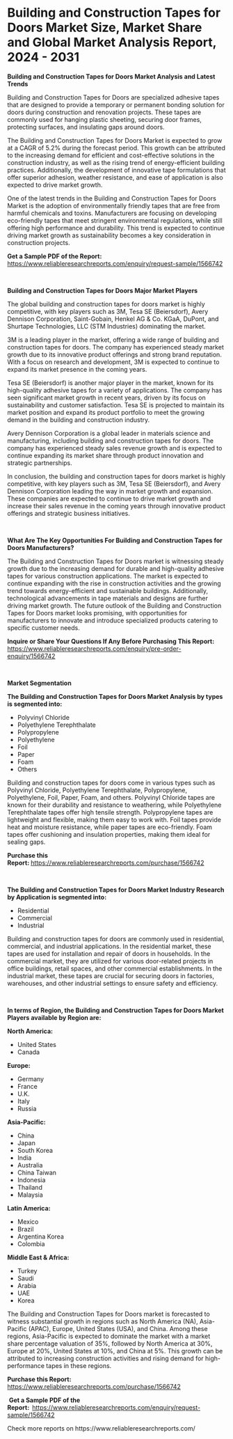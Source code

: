<p><h1>Building and Construction Tapes for Doors Market Size, Market Share and Global Market Analysis Report, 2024 - 2031</h1></p><p><strong>Building and Construction Tapes for Doors Market Analysis and Latest Trends</strong></p>
<p><p>Building and Construction Tapes for Doors are specialized adhesive tapes that are designed to provide a temporary or permanent bonding solution for doors during construction and renovation projects. These tapes are commonly used for hanging plastic sheeting, securing door frames, protecting surfaces, and insulating gaps around doors.</p><p>The Building and Construction Tapes for Doors Market is expected to grow at a CAGR of 5.2% during the forecast period. This growth can be attributed to the increasing demand for efficient and cost-effective solutions in the construction industry, as well as the rising trend of energy-efficient building practices. Additionally, the development of innovative tape formulations that offer superior adhesion, weather resistance, and ease of application is also expected to drive market growth.</p><p>One of the latest trends in the Building and Construction Tapes for Doors Market is the adoption of environmentally friendly tapes that are free from harmful chemicals and toxins. Manufacturers are focusing on developing eco-friendly tapes that meet stringent environmental regulations, while still offering high performance and durability. This trend is expected to continue driving market growth as sustainability becomes a key consideration in construction projects.</p></p>
<p><strong>Get a Sample PDF of the Report:&nbsp;</strong> <a href="https://www.reliableresearchreports.com/enquiry/request-sample/1566742">https://www.reliableresearchreports.com/enquiry/request-sample/1566742</a></p>
<p>&nbsp;</p>
<p><strong>Building and Construction Tapes for Doors Major Market Players</strong></p>
<p><p>The global building and construction tapes for doors market is highly competitive, with key players such as 3M, Tesa SE (Beiersdorf), Avery Dennison Corporation, Saint-Gobain, Henkel AG & Co. KGaA, DuPont, and Shurtape Technologies, LLC (STM Industries) dominating the market.</p><p>3M is a leading player in the market, offering a wide range of building and construction tapes for doors. The company has experienced steady market growth due to its innovative product offerings and strong brand reputation. With a focus on research and development, 3M is expected to continue to expand its market presence in the coming years.</p><p>Tesa SE (Beiersdorf) is another major player in the market, known for its high-quality adhesive tapes for a variety of applications. The company has seen significant market growth in recent years, driven by its focus on sustainability and customer satisfaction. Tesa SE is projected to maintain its market position and expand its product portfolio to meet the growing demand in the building and construction industry.</p><p>Avery Dennison Corporation is a global leader in materials science and manufacturing, including building and construction tapes for doors. The company has experienced steady sales revenue growth and is expected to continue expanding its market share through product innovation and strategic partnerships.</p><p>In conclusion, the building and construction tapes for doors market is highly competitive, with key players such as 3M, Tesa SE (Beiersdorf), and Avery Dennison Corporation leading the way in market growth and expansion. These companies are expected to continue to drive market growth and increase their sales revenue in the coming years through innovative product offerings and strategic business initiatives.</p></p>
<p>&nbsp;</p>
<p><strong>What Are The Key Opportunities For Building and Construction Tapes for Doors Manufacturers?</strong></p>
<p><p>The Building and Construction Tapes for Doors market is witnessing steady growth due to the increasing demand for durable and high-quality adhesive tapes for various construction applications. The market is expected to continue expanding with the rise in construction activities and the growing trend towards energy-efficient and sustainable buildings. Additionally, technological advancements in tape materials and designs are further driving market growth. The future outlook of the Building and Construction Tapes for Doors market looks promising, with opportunities for manufacturers to innovate and introduce specialized products catering to specific customer needs.</p></p>
<p><strong>Inquire or Share Your Questions If Any Before Purchasing This Report:</strong> <a href="https://www.reliableresearchreports.com/enquiry/pre-order-enquiry/1566742">https://www.reliableresearchreports.com/enquiry/pre-order-enquiry/1566742</a></p>
<p>&nbsp;</p>
<p><strong>Market Segmentation</strong></p>
<p><strong>The Building and Construction Tapes for Doors Market Analysis by types is segmented into:</strong></p>
<p><ul><li>Polyvinyl Chloride</li><li>Polyethylene Terephthalate</li><li>Polypropylene</li><li>Polyethylene</li><li>Foil</li><li>Paper</li><li>Foam</li><li>Others</li></ul></p>
<p><p>Building and construction tapes for doors come in various types such as Polyvinyl Chloride, Polyethylene Terephthalate, Polypropylene, Polyethylene, Foil, Paper, Foam, and others. Polyvinyl Chloride tapes are known for their durability and resistance to weathering, while Polyethylene Terephthalate tapes offer high tensile strength. Polypropylene tapes are lightweight and flexible, making them easy to work with. Foil tapes provide heat and moisture resistance, while paper tapes are eco-friendly. Foam tapes offer cushioning and insulation properties, making them ideal for sealing gaps.</p></p>
<p><strong>Purchase this Report:&nbsp;</strong><a href="https://www.reliableresearchreports.com/purchase/1566742">https://www.reliableresearchreports.com/purchase/1566742</a></p>
<p>&nbsp;</p>
<p><strong>The Building and Construction Tapes for Doors Market Industry Research by Application is segmented into:</strong></p>
<p><ul><li>Residential</li><li>Commercial</li><li>Industrial</li></ul></p>
<p><p>Building and construction tapes for doors are commonly used in residential, commercial, and industrial applications. In the residential market, these tapes are used for installation and repair of doors in households. In the commercial market, they are utilized for various door-related projects in office buildings, retail spaces, and other commercial establishments. In the industrial market, these tapes are crucial for securing doors in factories, warehouses, and other industrial settings to ensure safety and efficiency.</p></p>
<p>&nbsp;</p>
<p><strong>In terms of Region, the Building and Construction Tapes for Doors Market Players available by Region are:</strong></p>
<p>
    <p> <strong> North America: </strong>
        <ul>
            <li>United States</li>
            <li>Canada</li>
        </ul>
        </p> 
    <p> <strong> Europe: </strong>
        <ul>
            <li>Germany</li>
            <li>France</li>
            <li>U.K.</li>
            <li>Italy</li>
            <li>Russia</li>
        </ul>
        </p> 
    <p> <strong> Asia-Pacific: </strong>
        <ul>
            <li>China</li>
            <li>Japan</li>
            <li>South Korea</li>
            <li>India</li>
            <li>Australia</li>
            <li>China Taiwan</li>
            <li>Indonesia</li>
            <li>Thailand</li>
            <li>Malaysia</li>
        </ul>
        </p> 
    <p> <strong> Latin America: </strong>
        <ul>
            <li>Mexico</li>
            <li>Brazil</li>
            <li>Argentina Korea</li>
            <li>Colombia</li>
        </ul>
        </p> 
    <p> <strong> Middle East & Africa: </strong>
        <ul>
            <li>Turkey</li>
            <li>Saudi</li>
            <li>Arabia</li>
            <li>UAE</li>
            <li>Korea</li>
        </ul>
    </p>
    </p>
<p><p>The Building and Construction Tapes for Doors market is forecasted to witness substantial growth in regions such as North America (NA), Asia-Pacific (APAC), Europe, United States (USA), and China. Among these regions, Asia-Pacific is expected to dominate the market with a market share percentage valuation of 35%, followed by North America at 30%, Europe at 20%, United States at 10%, and China at 5%. This growth can be attributed to increasing construction activities and rising demand for high-performance tapes in these regions.</p></p>
<p><strong>Purchase this Report: </strong><a href="https://www.reliableresearchreports.com/purchase/1566742">https://www.reliableresearchreports.com/purchase/1566742</a></p>
<p>&nbsp;<strong>Get a Sample PDF of the Report:&nbsp;&nbsp;</strong><a href="https://www.reliableresearchreports.com/enquiry/request-sample/1566742">https://www.reliableresearchreports.com/enquiry/request-sample/1566742</a></p>
<p><strong></strong></p>
<p>Check more reports on https://www.reliableresearchreports.com/</p>
